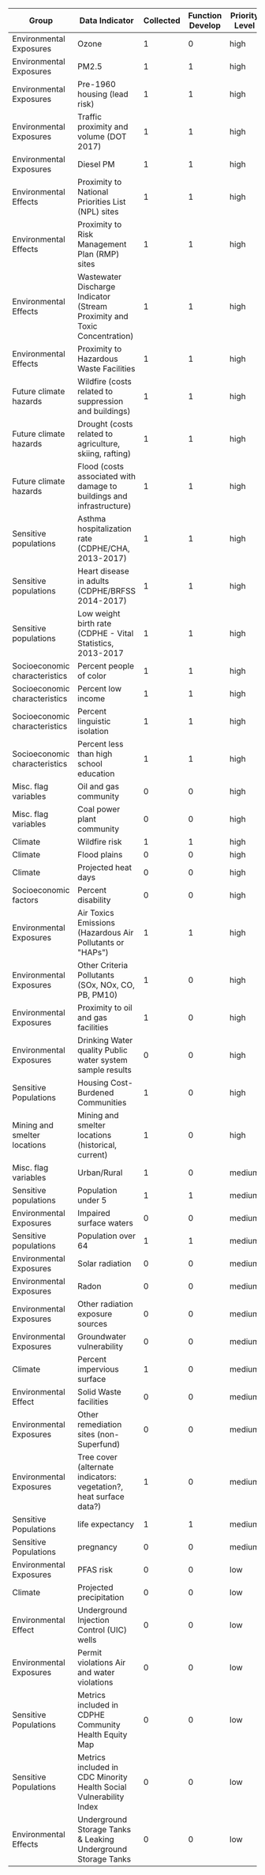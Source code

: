 | Group                         | Data Indicator                                                            | Collected | Function Develop | Priority Level  |  Source Reference|
|-------------------------------|---------------------------------------------------------------------------|-----------|------------------|-----------------|-----------------|
| Environmental Exposures       | Ozone                                                                     | 1         | 0                |         high    |  [example](www.google.com)        |
| Environmental Exposures       | PM2.5                                                                     | 1         | 1                |         high    |          |
| Environmental Exposures       | Pre-1960 housing (lead risk)                                              | 1         | 1                |         high    |          |
| Environmental Exposures       | Traffic proximity and volume (DOT 2017)                                   | 1         | 1                |         high    |          |
| Environmental Exposures       | Diesel PM                                                                 | 1         | 1                |         high    |          |
| Environmental Effects         | Proximity to National Priorities List (NPL) sites                         | 1         | 1                |         high    |          |
| Environmental Effects         | Proximity to Risk Management Plan (RMP) sites                             | 1         | 1                |         high    |          |
| Environmental Effects         | Wastewater Discharge Indicator (Stream Proximity and Toxic Concentration) | 1         | 1                |         high    |          |
| Environmental Effects         | Proximity to Hazardous Waste Facilities                                   | 1         | 1                |         high    |          |
| Future climate hazards        | Wildfire (costs related to suppression and buildings)                     | 1         | 1                |         high    |          |
| Future climate hazards        | Drought (costs related to agriculture, skiing, rafting)                   | 1         | 1                |         high    |          |
| Future climate hazards        | Flood (costs associated with damage to buildings and infrastructure)      | 1         | 1                |         high    |          |
| Sensitive populations         | Asthma hospitalization rate (CDPHE/CHA, 2013-2017)                        | 1         | 1                |         high    |          |
| Sensitive populations         | Heart disease in adults (CDPHE/BRFSS 2014-2017)                           | 1         | 1                |         high    |          |
| Sensitive populations         | Low weight birth rate (CDPHE - Vital Statistics, 2013-2017                | 1         | 1                |         high    |          |
| Socioeconomic characteristics | Percent people of color                                                   | 1         | 1                |         high    |          |
| Socioeconomic characteristics | Percent low income                                                        | 1         | 1                |         high    |          |
| Socioeconomic characteristics | Percent linguistic isolation                                              | 1         | 1                |         high    |          |
| Socioeconomic characteristics | Percent less than high school education                                   | 1         | 1                |         high    |          |
| Misc. flag variables          | Oil and gas community                                                     | 0         | 0                |         high    |          |
| Misc. flag variables          | Coal power plant community                                                | 0         | 0                |         high    |          |
| Climate                       | Wildfire risk                                                             | 1         | 1                |         high    |          |
| Climate                       | Flood plains                                                              | 0         | 0                |         high    |          |
| Climate                       | Projected heat days                                                       | 0         |0                 |         high    |          |
| Socioeconomic factors         | Percent disability                                                        | 0         |0                 |          high   |          |
| Environmental Exposures       | Air Toxics Emissions (Hazardous Air Pollutants or "HAPs")                 | 1         |1                 |          high   |          |
| Environmental Exposures       | Other Criteria Pollutants (SOx, NOx, CO, PB, PM10)                        | 1         |0                 |          high   |          |
| Environmental Exposures       | Proximity to oil and gas facilities                                       | 1         |0                 |          high   |          |
| Environmental Exposures       | Drinking Water quality Public water system sample results                 |0          |0                 |          high   |          |
| Sensitive Populations         | Housing Cost-Burdened Communities                                         | 1         |0                 |          high   |          |
| Mining and smelter locations  | Mining and smelter locations (historical, current)                        | 1         | 0                |          high   |          |
| Misc. flag variables          | Urban/Rural                                                               | 1         | 0                |         medium  |          |
| Sensitive populations         | Population under 5                                                        | 1         | 1                |         medium  |          |
| Environmental Exposures       | Impaired surface waters                                                   |0          |0                 |          medium |          |
| Sensitive populations         | Population over 64                                                        | 1         | 1                |         medium  |          |
| Environmental Exposures       | Solar radiation                                                           |0          |0                 |          medium |          |
| Environmental Exposures       | Radon                                                                     |0          |0                 |          medium |          |
| Environmental Exposures       | Other radiation exposure sources                                          | 0         | 0                |          medium |          |
| Environmental Exposures       | Groundwater vulnerability                                                 |0          |0                 |          medium |          |
| Climate                       | Percent impervious surface                                                | 1         | 0                |          medium |          |
| Environmental Effect          | Solid Waste facilities                                                    | 0         | 0                |          medium |          |
| Environmental Exposures       | Other remediation sites (non-Superfund)                                   |0          |0                 |          medium |          |
| Environmental Exposures       | Tree cover (alternate indicators: vegetation?, heat surface data?)        | 1         | 0                |          medium |          |
| Sensitive Populations         | life expectancy                                                           | 1         | 1                |          medium |          |
| Sensitive Populations         | pregnancy                                                                 | 0         | 0                |          medium |          |
| Environmental Exposures       | PFAS risk                                                                 |0          |0                 |          low    |          |
| Climate                       | Projected precipitation                                                   |0          |0                 |          low    |          |
| Environmental Effect          | Underground Injection Control (UIC) wells                                 |0          |0                 |           low   |          |
| Environmental Exposures       | Permit violations Air and water violations                                | 0         | 0                |          low    |          |
| Sensitive Populations         | Metrics included in CDPHE Community Health Equity Map                     |0          |0                 |          low    |          |
| Sensitive Populations         | Metrics included in CDC Minority Health Social Vulnerability Index        | 0         | 0                |          low    |          |
| Environmental Effects         | Underground Storage Tanks & Leaking Underground Storage Tanks             | 0         | 0                |          low    |          |
